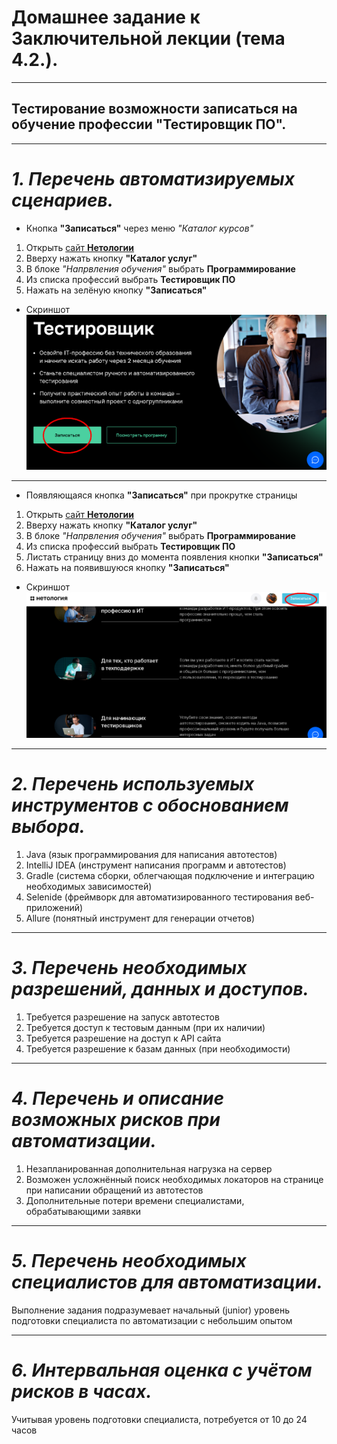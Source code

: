 # Домашнее задание к Заключительной лекции (тема 4.2.).
***
## **Тестирование возможности записаться на обучение профессии "Тестировщик ПО".**
***
# _1. Перечень автоматизируемых сценариев._
- Кнопка **"Записаться"** через меню _"Каталог курсов"_
1. Открыть [сайт **Нетологии**](https://netology.ru/)
2. Вверху нажать кнопку **"Каталог услуг"**
3. В блоке _"Напрвления обучения"_ выбрать **Программирование**
4. Из списка профессий выбрать **Тестировщик ПО**
5. Нажать на зелёную кнопку **"Записаться"**
- Скриншот
![Button](https://github.com/SKS81/FinalHW/blob/main/screens/001.png?raw=true "Кнопка Записаться")
***
- Появляющаяся кнопка **"Записаться"** при прокрутке страницы
1. Открыть [сайт **Нетологии**](https://netology.ru/)
2. Вверху нажать кнопку **"Каталог услуг"**
3. В блоке _"Напрвления обучения"_ выбрать **Программирование**
4. Из списка профессий выбрать **Тестировщик ПО**
5. Листать страницу вниз до момента появления кнопки **"Записаться"**
6. Нажать на появившуюся кнопку **"Записаться"**
- Скриншот
![Button](https://github.com/SKS81/FinalHW/blob/main/screens/002.png?raw=true "Кнопка Записаться")
***
# _2. Перечень используемых инструментов с обоснованием выбора._
1. Java (язык программирования для написания автотестов)
2. IntelliJ IDEA (инструмент написания программ и автотестов)
3. Gradle (система сборки, облегчающая подключение и интеграцию необходимых зависимостей)
4. Selenide (фреймворк для автоматизированного тестирования веб-приложений)
5. Allure (понятный инструмент для генерации отчетов)
***
# _3. Перечень необходимых разрешений, данных и доступов._
1. Требуется разрешение на запуск автотестов
2. Требуется доступ к тестовым данным (при их наличии)
3. Требуется разрешение на доступ к API сайта
4. Требуется разрешение к базам данных (при необходимости)
***
# _4. Перечень и описание возможных рисков при автоматизации._
1. Незапланированная дополнительная нагрузка на сервер
2. Возможен усложнённый поиск необходимых локаторов на странице при написании обращений из автотестов
3. Дополнительные потери времени специалистами, обрабатывающими заявки
***
# _5. Перечень необходимых специалистов для автоматизации._
Выполнение задания подразумевает начальный (junior) уровень подготовки специалиста по автоматизации с небольшим опытом
***
# _6. Интервальная оценка с учётом рисков в часах._
Учитывая уровень подготовки специалиста, потребуется от 10 до 24 часов